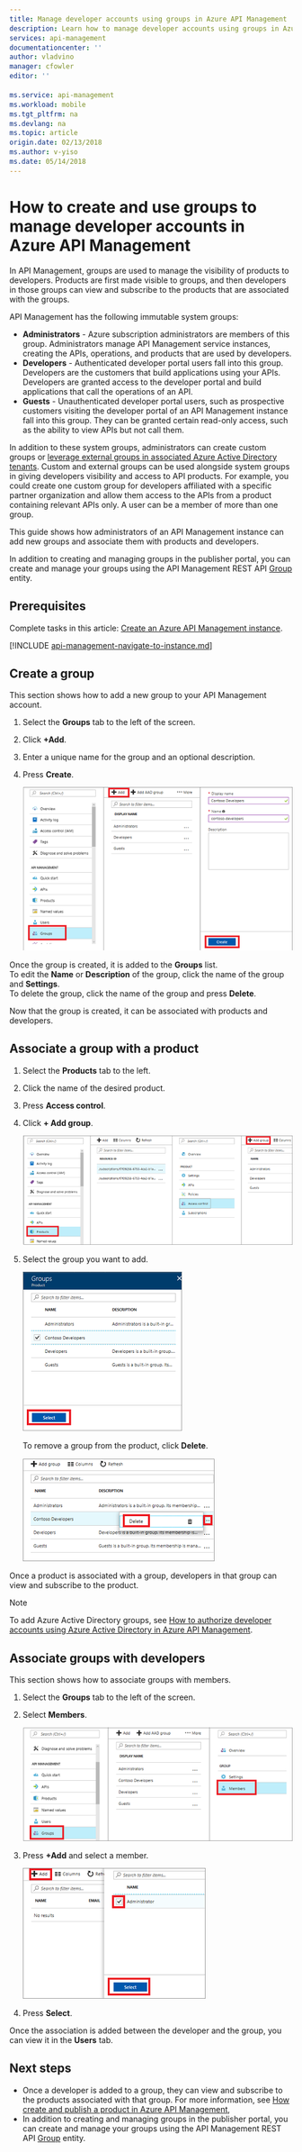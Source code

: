 ```yaml
---
title: Manage developer accounts using groups in Azure API Management
description: Learn how to manage developer accounts using groups in Azure API Management
services: api-management
documentationcenter: ''
author: vladvino
manager: cfowler
editor: ''

ms.service: api-management
ms.workload: mobile
ms.tgt_pltfrm: na
ms.devlang: na
ms.topic: article
origin.date: 02/13/2018
ms.author: v-yiso
ms.date: 05/14/2018
---
```

# How to create and use groups to manage developer accounts in Azure API Management
In API Management, groups are used to manage the visibility of products to developers. Products are first made visible to groups, and then developers in those groups can view and subscribe to the products that are associated with the groups. 

API Management has the following immutable system groups:

* **Administrators** - Azure subscription administrators are members of this group. Administrators manage API Management service instances, creating the APIs, operations, and products that are used by developers.
* **Developers** - Authenticated developer portal users fall into this group. Developers are the customers that build applications using your APIs. Developers are granted access to the developer portal and build applications that call the operations of an API.
* **Guests** - Unauthenticated developer portal users, such as prospective customers visiting the developer portal of an API Management instance fall into this group. They can be granted certain read-only access, such as the ability to view APIs but not call them.

In addition to these system groups, administrators can create custom groups or [leverage external groups in associated Azure Active Directory tenants][leverage external groups in associated Azure Active Directory tenants]. Custom and external groups can be used alongside system groups in giving developers visibility and access to API products. For example, you could create one custom group for developers affiliated with a specific partner organization and allow them access to the APIs from a product containing relevant APIs only. A user can be a member of more than one group.

This guide shows how administrators of an API Management instance can add new groups and associate them with products and developers.

In addition to creating and managing groups in the publisher portal, you can create and manage your groups using the API Management REST API [Group](https://msdn.microsoft.com/library/azure/dn776329.aspx) entity.

## Prerequisites

Complete tasks in this article: [Create an Azure API Management instance](get-started-create-service-instance.md).

[!INCLUDE [api-management-navigate-to-instance.md](../../includes/api-management-navigate-to-instance.md)]

## <a name="create-group"> </a>Create a group

This section shows how to add a new group to your API Management account.

1. Select the **Groups** tab to the left of the screen.
2. Click **+Add**.
3. Enter a unique name for the group and an optional description.
4. Press **Create**.

    ![Add a new group](./media/api-management-howto-create-groups/groups001.png)

Once the group is created, it is added to the **Groups** list. <br/>To edit the **Name** or **Description** of the group, click the name of the group and **Settings**.<br/>To delete the group, click the name of the group and press **Delete**.

Now that the group is created, it can be associated with products and developers.

## <a name="associate-group-product"> </a>Associate a group with a product

1. Select the **Products** tab to the left.
2. Click the name of the desired product.
3. Press **Access control**.
4. Click **+ Add group**.

    ![Associate a group with a product](./media/api-management-howto-create-groups/groups002.png)
5. Select the group you want to add.

    ![Associate a group with a product](./media/api-management-howto-create-groups/groups003.png)

    To remove a group from the product, click **Delete**.

    ![Delete a group](./media/api-management-howto-create-groups/groups004.png)

Once a product is associated with a group, developers in that group can view and subscribe to the product.

> [!NOTE]
> To add Azure Active Directory groups, see [How to authorize developer accounts using Azure Active Directory in Azure API Management](api-management-howto-aad.md).

## <a name="associate-group-developer"> </a>Associate groups with developers

This section shows how to associate groups with members.

1. Select the **Groups** tab to the left of the screen.
2. Select **Members**.

    ![Add a member](./media/api-management-howto-create-groups/groups005.png)
3. Press **+Add** and select a member.

    ![Add a member](./media/api-management-howto-create-groups/groups006.png)
    
4. Press **Select**.

Once the association is added between the developer and the group, you can view it in the **Users** tab.

## <a name="next-steps"> </a>Next steps

* Once a developer is added to a group, they can view and subscribe to the products associated with that group. For more information, see [How create and publish a product in Azure API Management][How create and publish a product in Azure API Management],
* In addition to creating and managing groups in the publisher portal, you can create and manage your groups using the API Management REST API [Group](https://msdn.microsoft.com/library/azure/dn776329.aspx) entity.

[Create a group]: #create-group
[Associate a group with a product]: #associate-group-product
[Associate groups with developers]: #associate-group-developer
[Next steps]: #next-steps

[How create and publish a product in Azure API Management]: api-management-howto-add-products.md

[Get started with Azure API Management]: get-started-create-service-instance.md
[Create an API Management service instance]: get-started-create-service-instance.md
[leverage external groups in associated Azure Active Directory tenants]: api-management-howto-aad.md
